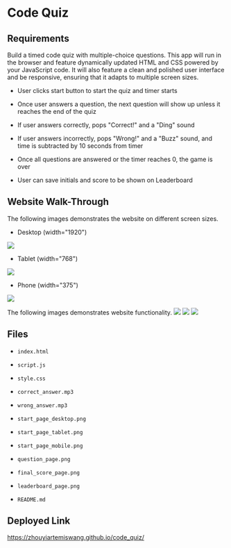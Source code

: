 # Code Quiz

## Requirements

Build a timed code quiz with multiple-choice questions. This app will run in the browser and feature dynamically updated HTML and CSS powered by your JavaScript code. It will also feature a clean and polished user interface and be responsive, ensuring that it adapts to multiple screen sizes.

* User clicks start button to start the quiz and timer starts

* Once user answers a question, the next question will show up unless it reaches the end of the quiz

* If user answers correctly, pops "Correct!" and a "Ding" sound

* If user answers incorrectly, pops "Wrong!" and a "Buzz" sound, and time is subtracted by 10 seconds from timer

* Once all questions are answered or the timer reaches 0, the game is over

* User can save initials and score to be shown on Leaderboard


## Website Walk-Through

The following images demonstrates the website on different screen sizes.

* Desktop (width="1920")
<img src="Assets/start_page_desktop.png">

* Tablet (width="768")
<img src="Assets/start_page_tablet.png">

* Phone (width="375")
<img src="Assets/start_page_mobile.png">

The following images demonstrates website functionality.
<img src="Assets/question_page.png">
<img src="Assets/final_score_page.png">
<img src="Assets/leaderboard_page.png">


## Files

* `index.html`

* `script.js`

* `style.css`

* `correct_answer.mp3`

* `wrong_answer.mp3`

* `start_page_desktop.png`

* `start_page_tablet.png`

* `start_page_mobile.png`

* `question_page.png`

* `final_score_page.png`

* `leaderboard_page.png`

* `README.md`


## Deployed Link
https://zhouyiartemiswang.github.io/code_quiz/